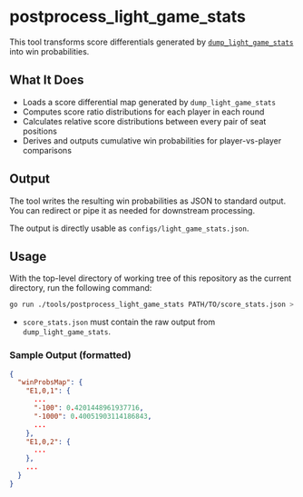 # postprocess_light_game_stats

This tool transforms score differentials generated by [`dump_light_game_stats`](../dump_light_game_stats/) into win probabilities.

## What It Does

- Loads a score differential map generated by `dump_light_game_stats`
- Computes score ratio distributions for each player in each round
- Calculates relative score distributions between every pair of seat positions
- Derives and outputs cumulative win probabilities for player-vs-player comparisons

## Output

The tool writes the resulting win probabilities as JSON to standard output.
You can redirect or pipe it as needed for downstream processing.

The output is directly usable as `configs/light_game_stats.json`.

## Usage

With the top-level directory of working tree of this repository as the current directory, run the following command:

```sh
go run ./tools/postprocess_light_game_stats PATH/TO/score_stats.json > PATH/TO/light_game_stats.json
```

- `score_stats.json` must contain the raw output from `dump_light_game_stats`.

### Sample Output (formatted)

```json
{
  "winProbsMap": {
    "E1,0,1": {
      ...
      "-100": 0.4201448961937716,
      "-1000": 0.40051903114186843,
      ...
    },
    "E1,0,2": {
      ...
    },
    ...
  }
}
```
